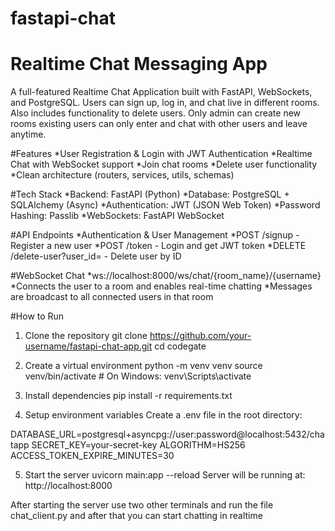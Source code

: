 # fastapi-chat
# Realtime Chat Messaging App
A full-featured Realtime Chat Application built with FastAPI, WebSockets, and PostgreSQL.
Users can sign up, log in, and chat live in different rooms. Also includes functionality to delete users. Only admin can create new rooms existing users can only enter and chat with other users and leave anytime.

#Features
*User Registration & Login with JWT Authentication
*Realtime Chat with WebSocket support
*Join chat rooms
*Delete user functionality
*Clean architecture (routers, services, utils, schemas)

#Tech Stack
*Backend: FastAPI (Python)
*Database: PostgreSQL + SQLAlchemy (Async)
*Authentication: JWT (JSON Web Token)
*Password Hashing: Passlib
*WebSockets: FastAPI WebSocket

#API Endpoints
*Authentication & User Management
*POST /signup - Register a new user
*POST /token - Login and get JWT token
*DELETE /delete-user?user_id=<UUID> - Delete user by ID

#WebSocket Chat
*ws://localhost:8000/ws/chat/{room_name}/{username}
*Connects the user to a room and enables real-time chatting
*Messages are broadcast to all connected users in that room

#How to Run
1. Clone the repository
git clone https://github.com/your-username/fastapi-chat-app.git
cd codegate

2. Create a virtual environment
python -m venv venv
source venv/bin/activate  # On Windows: venv\Scripts\activate

3. Install dependencies
pip install -r requirements.txt

4. Setup environment variables
Create a .env file in the root directory:

DATABASE_URL=postgresql+asyncpg://user:password@localhost:5432/chatapp
SECRET_KEY=your-secret-key
ALGORITHM=HS256
ACCESS_TOKEN_EXPIRE_MINUTES=30

5. Start the server
uvicorn main:app --reload
Server will be running at:
http://localhost:8000

After starting the server use two other terminals and run the file chat_client.py and after that you can start chatting in realtime 